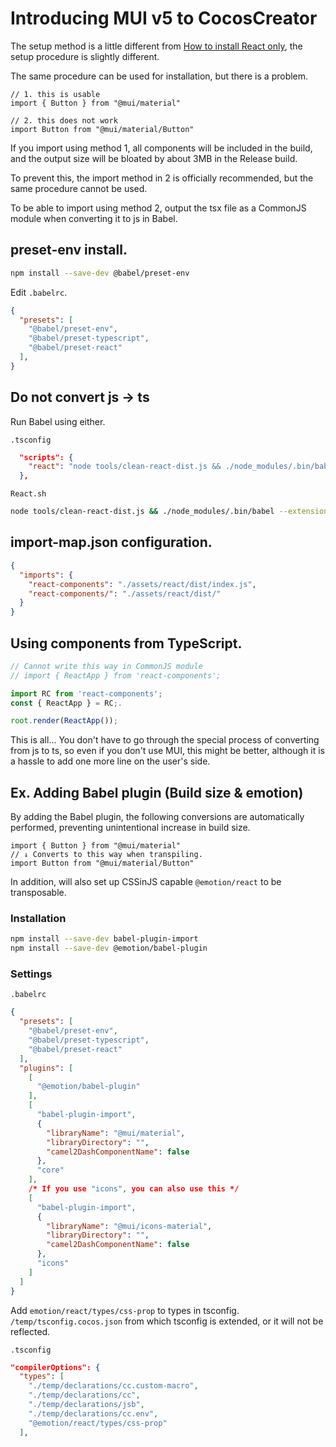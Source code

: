 # Introducing MUI v5 to CocosCreator

The setup method is a little different from [How to install React only](../README.md), the setup procedure is slightly different.

The same procedure can be used for installation, but there is a problem.

```tsx
// 1. this is usable
import { Button } from "@mui/material"

// 2. this does not work
import Button from "@mui/material/Button"
```

If you import using method 1, all components will be included in the build, and the output size will be bloated by about 3MB in the Release build.

To prevent this, the import method in 2 is officially recommended, but the same procedure cannot be used.

To be able to import using method 2, output the tsx file as a CommonJS module when converting it to js in Babel.

## preset-env install.

```sh
npm install --save-dev @babel/preset-env
```

Edit ``.babelrc``.

```json
{
  "presets": [
    "@babel/preset-env",
    "@babel/preset-typescript",
    "@babel/preset-react"
  ],
}
```

## Do not convert js → ts

Run Babel using either.

`.tsconfig`
```json
  "scripts": {
    "react": "node tools/clean-react-dist.js && ./node_modules/.bin/babel --extensions '.js,.ts,.jsx,.tsx' ./assets/react/src/ -d ./assets/react/dist/ --watch"
  },
```

`React.sh`
```sh
node tools/clean-react-dist.js && ./node_modules/.bin/babel --extensions '.js,.ts,.jsx,.tsx' ./assets/react/src/ -d ./assets/react/dist/ --watch
```

## import-map.json configuration.

```json
{
  "imports": {
    "react-components": "./assets/react/dist/index.js",
    "react-components/": "./assets/react/dist/"
  }
}
```

## Using components from TypeScript.

```ts
// Cannot write this way in CommonJS module
// import { ReactApp } from 'react-components';

import RC from 'react-components';
const { ReactApp } = RC;.

root.render(ReactApp());
```

This is all... You don't have to go through the special process of converting from js to ts, so even if you don't use MUI, this might be better, although it is a hassle to add one more line on the user's side.

## Ex. Adding Babel plugin (Build size & emotion)

By adding the Babel plugin, the following conversions are automatically performed, preventing unintentional increase in build size.

```tsx
import { Button } from "@mui/material"
// ↓ Converts to this way when transpiling.
import Button from "@mui/material/Button"
```

In addition, will also set up CSSinJS capable `@emotion/react` to be transposable.

### Installation

```sh
npm install --save-dev babel-plugin-import
npm install --save-dev @emotion/babel-plugin
```

### Settings

`.babelrc`

```json
{
  "presets": [
    "@babel/preset-env",
    "@babel/preset-typescript",
    "@babel/preset-react"
  ],
  "plugins": [
    [
      "@emotion/babel-plugin"
    ],
    [
      "babel-plugin-import",
      {
        "libraryName": "@mui/material",
        "libraryDirectory": "",
        "camel2DashComponentName": false
      },
      "core"
    ],
    /* If you use "icons", you can also use this */
    [
      "babel-plugin-import",
      {
        "libraryName": "@mui/icons-material",
        "libraryDirectory": "",
        "camel2DashComponentName": false
      },
      "icons"
    ]
  ]
}

```

Add `emotion/react/types/css-prop` to types in tsconfig. `/temp/tsconfig.cocos.json` from which tsconfig is extended, or it will not be reflected.

`.tsconfig`
```json
"compilerOptions": {
  "types": [
    "./temp/declarations/cc.custom-macro",
    "./temp/declarations/cc",
    "./temp/declarations/jsb",
    "./temp/declarations/cc.env",
    "@emotion/react/types/css-prop"
  ],
```
